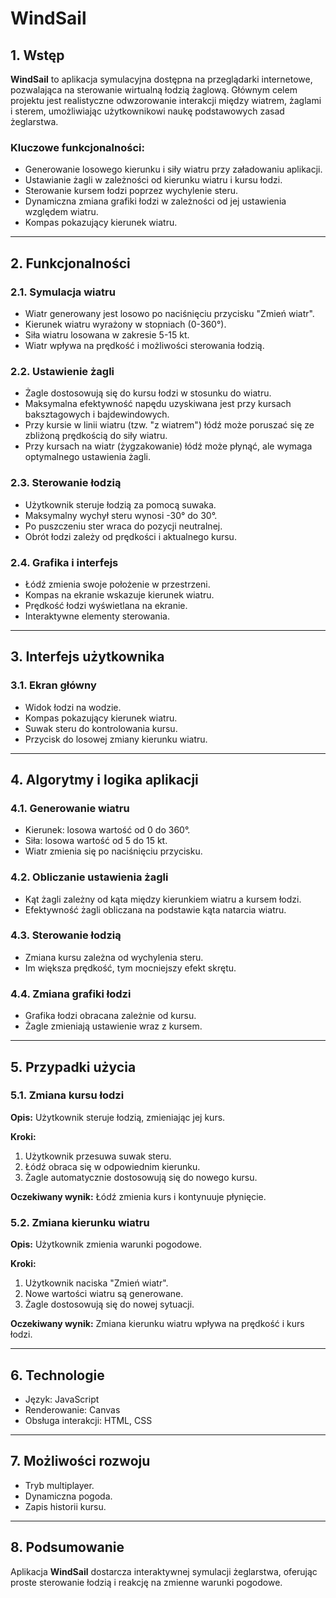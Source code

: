 # WindSail

## 1. Wstęp

**WindSail** to aplikacja symulacyjna dostępna na przeglądarki internetowe, pozwalająca na sterowanie wirtualną łodzią żaglową. Głównym celem projektu jest realistyczne odwzorowanie interakcji między wiatrem, żaglami i sterem, umożliwiając użytkownikowi naukę podstawowych zasad żeglarstwa.

### Kluczowe funkcjonalności:
- Generowanie losowego kierunku i siły wiatru przy załadowaniu aplikacji.
- Ustawianie żagli w zależności od kierunku wiatru i kursu łodzi.
- Sterowanie kursem łodzi poprzez wychylenie steru.
- Dynamiczna zmiana grafiki łodzi w zależności od jej ustawienia względem wiatru.
- Kompas pokazujący kierunek wiatru.

---

## 2. Funkcjonalności

### 2.1. Symulacja wiatru
- Wiatr generowany jest losowo po naciśnięciu przycisku "Zmień wiatr".
- Kierunek wiatru wyrażony w stopniach (0-360°).
- Siła wiatru losowana w zakresie 5-15 kt.
- Wiatr wpływa na prędkość i możliwości sterowania łodzią.

### 2.2. Ustawienie żagli
- Żagle dostosowują się do kursu łodzi w stosunku do wiatru.
- Maksymalna efektywność napędu uzyskiwana jest przy kursach baksztagowych i bajdewindowych.
- Przy kursie w linii wiatru (tzw. "z wiatrem") łódź może poruszać się ze zbliżoną prędkością do siły wiatru.
- Przy kursach na wiatr (żygzakowanie) łódź może płynąć, ale wymaga optymalnego ustawienia żagli.

### 2.3. Sterowanie łodzią
- Użytkownik steruje łodzią za pomocą suwaka.
- Maksymalny wychył steru wynosi -30° do 30°.
- Po puszczeniu ster wraca do pozycji neutralnej.
- Obrót łodzi zależy od prędkości i aktualnego kursu.

### 2.4. Grafika i interfejs
- Łódź zmienia swoje położenie w przestrzeni.
- Kompas na ekranie wskazuje kierunek wiatru.
- Prędkość łodzi wyświetlana na ekranie.
- Interaktywne elementy sterowania.

---

## 3. Interfejs użytkownika

### 3.1. Ekran główny
- Widok łodzi na wodzie.
- Kompas pokazujący kierunek wiatru.
- Suwak steru do kontrolowania kursu.
- Przycisk do losowej zmiany kierunku wiatru.

---

## 4. Algorytmy i logika aplikacji

### 4.1. Generowanie wiatru
- Kierunek: losowa wartość od 0 do 360°.
- Siła: losowa wartość od 5 do 15 kt.
- Wiatr zmienia się po naciśnięciu przycisku.

### 4.2. Obliczanie ustawienia żagli
- Kąt żagli zależny od kąta między kierunkiem wiatru a kursem łodzi.
- Efektywność żagli obliczana na podstawie kąta natarcia wiatru.

### 4.3. Sterowanie łodzią
- Zmiana kursu zależna od wychylenia steru.
- Im większa prędkość, tym mocniejszy efekt skrętu.

### 4.4. Zmiana grafiki łodzi
- Grafika łodzi obracana zależnie od kursu.
- Żagle zmieniają ustawienie wraz z kursem.

---

## 5. Przypadki użycia

### 5.1. Zmiana kursu łodzi
**Opis:**
Użytkownik steruje łodzią, zmieniając jej kurs.

**Kroki:**
1. Użytkownik przesuwa suwak steru.
2. Łódź obraca się w odpowiednim kierunku.
3. Żagle automatycznie dostosowują się do nowego kursu.

**Oczekiwany wynik:**
Łódź zmienia kurs i kontynuuje płynięcie.

### 5.2. Zmiana kierunku wiatru
**Opis:**
Użytkownik zmienia warunki pogodowe.

**Kroki:**
1. Użytkownik naciska "Zmień wiatr".
2. Nowe wartości wiatru są generowane.
3. Żagle dostosowują się do nowej sytuacji.

**Oczekiwany wynik:**
Zmiana kierunku wiatru wpływa na prędkość i kurs łodzi.

---

## 6. Technologie
- Język: JavaScript
- Renderowanie: Canvas
- Obsługa interakcji: HTML, CSS

---

## 7. Możliwości rozwoju
- Tryb multiplayer.
- Dynamiczna pogoda.
- Zapis historii kursu.

---

## 8. Podsumowanie
Aplikacja **WindSail** dostarcza interaktywnej symulacji żeglarstwa, oferując proste sterowanie łodzią i reakcję na zmienne warunki pogodowe.

